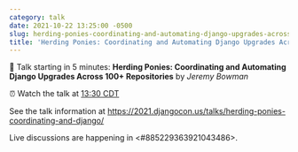 ```yaml
---
category: talk
date: 2021-10-22 13:25:00 -0500
slug: herding-ponies-coordinating-and-automating-django-upgrades-across-100-repositories
title: 'Herding Ponies: Coordinating and Automating Django Upgrades Across 100+ Repositories'
---
```


:tada: Talk starting in 5 minutes: **Herding Ponies: Coordinating and Automating Django Upgrades Across 100+ Repositories** by *Jeremy Bowman*

:alarm_clock: Watch the talk at [13:30 CDT](https://time.is/compare/0130PM_22_October_2021_in_Chicago)

See the talk information at https://2021.djangocon.us/talks/herding-ponies-coordinating-and-django/

Live discussions are happening in <#885229363921043486>.